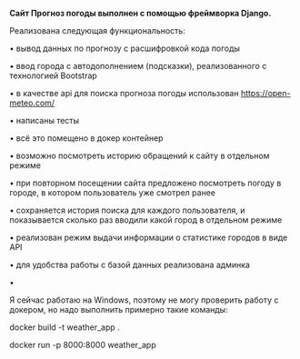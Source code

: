 **Сайт Прогноз погоды выполнен с помощью фреймворка Django.**


Реализована следующая функциональность:

•	вывод данных по прогнозу с расшифровкой кода погоды

•	ввод города с автодополнением (подсказки), реализованного с технологией Bootstrap

•	в качестве api для поиска прогноза погоды использован https://open-meteo.com/ 

•	написаны тесты

•	всё это помещено в докер контейнер

•	возможно посмотреть историю обращений к сайту в отдельном режиме

•	при повторном посещении сайта предложено посмотреть погоду в городе, в котором пользователь уже смотрел ранее

•	сохраняется история поиска для каждого пользователя, и показывается сколько раз вводили какой город в отдельном режиме

• реализован режим выдачи информации о статистике городов в виде API

•	для удобства работы с базой данных реализована админка

•	

Я сейчас работаю на Windows, поэтому не могу проверить работу с докером, но надо выполнить примерно такие команды:

docker build -t weather_app .

docker run -p 8000:8000 weather_app


